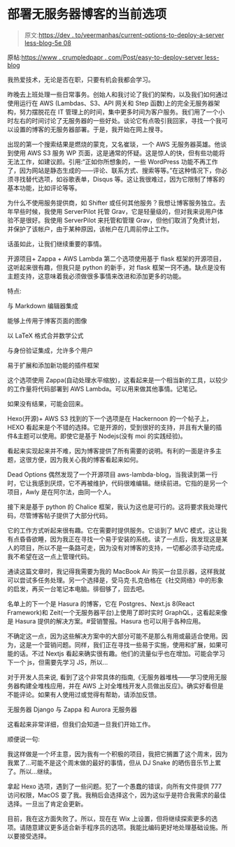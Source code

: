 # 部署无服务器博客的当前选项

> 原文:[https://dev . to/veermanhas/current-options-to-deploy-a-server less-blog-5e 08](https://dev.to/veermanhas/current-options-to-deploy-a-serverless-blog-5e08)

原帖:[https://www . crumpledpapr . com/Post/easy-to-deploy-server less-blog](https://www.crumpledpapr.com/post/easy-to-deploy-serverless-blog)

我热爱技术，无论是否在职，只要有机会我都会学习。

昨晚去上班处理一些日常事务。创始人和我讨论了我们的架构，以及我们如何通过使用运行在 AWS (Lambdas、S3、API 网关和 Step 函数)上的完全无服务器架构，努力摆脱花在 IT 管理上的时间，集中更多时间为客户服务。我们用了一个小时左右的时间讨论了无服务器的一些好处。谈论它有点吸引我回家，寻找一个我可以设置的博客的无服务器部署。于是，我开始在网上搜寻。

出现的第一个搜索结果是燃烧的蒙克，又名崔琰，一个 AWS 无服务器英雄。他谈到使用 AWS S3 服务 WP 页面，这是通常的怀疑。这是惊人的快，但有些功能将无法工作，如建议颜。引用:“正如你所想象的，一些 WordPress 功能不再工作了，因为网站是静态生成的——评论、联系方式、搜索等等。”在这种情况下，你必须寻找替代选项，如谷歌表单，Disqus 等。这让我很难过，因为它限制了博客的基本功能，比如评论等等。

为什么不使用服务提供商，如 Shifter 或任何其他服务？我想让博客服务独立。去年早些时候，我使用 ServerPilot 托管 Grav，它是轻量级的，但对我来说用户体验不是很好。我使用 ServerPilot 来托管和管理 Grav，但他们取消了免费计划，并保护了该帐户，由于某种原因，该帐户在几周前停止工作。

话虽如此，让我们继续重要的事情。

开源项目+ Zappa + AWS Lambda
第二个选项使用基于 flask 框架的开源项目，这听起来很有趣，但我只是 python 的新手，对 flask 框架一窍不通。缺点是没有主题支持，这意味着我必须做很多事情来改进和添加更多的功能。

特点:

与 Markdown 编辑器集成

能够上传用于博客页面的图像

以 LaTeX 格式合并数学公式

与身份验证集成，允许多个用户

易于扩展和添加新功能的插件框架

这个选项使用 Zappa(自动处理水平缩放)，这看起来是一个相当新的工具，以较少的工作量将代码部署到 AWS Lambda。可以用来做其他事情。记笔记。

如果没有结果，可能会回来。

Hexo(开源)+ AWS S3
找到的下一个选项是在 Hackernoon 的一个帖子上，HEXO 看起来是个不错的选择。它是开源的，受到很好的支持，并且有大量的插件&主题可以使用。即使它是基于 Nodejs(没有 moi 的实践经验)。

看起来实现起来并不难，因为博客提供了所有需要的说明。有利的一面是许多主题，这很方便，因为我关心我的博客看起来如何。

Dead Options
偶然发现了一个开源项目 aws-lambda-blog，当我读到第一行时，它让我感到厌烦，它不再被维护，代码很难编辑。继续前进。它指的是另一个项目，Awly 是在阿尔法，由同一个人。

接下来是基于 python 的 Chalice 框架，我认为这也是可行的。这将要求我处理代码，尽管博客帖子提供了大部分代码。

它的工作方式听起来很有趣。它在需要时提供服务。它谈到了 MVC 模式，这让我有点昏昏欲睡，因为我正在寻找一个易于安装的系统。读了一点后，我发现这是某人的项目，所以不是一条路可走，因为没有对博客的支持，一切都必须手动完成。我不希望在这一点上管理代码。

通读这篇文章时，我记得我需要为我的 MacBook Air 购买一台显示器，这样我就可以尝试多任务处理。另一个选择是，受马克·扎克伯格在《社交网络》中的形象的启发，再买一台笔记本电脑。徘徊够了，回去吧。

名单上的下一个是 Hasura 的博客，它在 Postgres、Next.js 8(React Framework)和 Zeit(一个无服务器平台)上使用了即时实时 GraphQL，这看起来像是 Hasura 提供的解决方案。#营销警报。Hasura 也可以用于各种应用。

不确定这一点，因为这些解决方案中的大部分可能不是那么有用或最适合使用。因为，这是一个营销问题。同样，我们正在寻找一些易于实施，使用和扩展，如果可能的话。不过 Nextjs 看起来确实很有趣。他们的流量似乎也在增加。可能会学习下一个 js，但需要先学习 JS，所以…

对于开发人员来说,
看到了这个非常具体的指南,《无服务器堆栈——学习使用无服务器构建全堆栈应用，并在 AWS 上对全堆栈开发人员做出反应》。确实好看但是不能评论。如果有人使用过或觉得有帮助，请添加反馈。

无服务器 Django 与 Zappa 和 Aurora 无服务器

这看起来非常详细，但我们会知道一旦我们开始工作。

顺便说一句:

我这样做是一个坏主意，因为我有一个积极的项目，我把它搁置了这个周末，因为我累了…可能不是这个周末做的最好的事情，但从 DJ Snake 的晒伤音乐节上累了。所以…继续。

拿起 Hexo 选项，遇到了一些问题。犯了一个愚蠢的错误，向所有文件提供 777 访问权限，MacOS 耍了我。我稍后会选择这个，因为这似乎是符合我需求的最佳选择。一旦出了肯定会更新。

目前，我在这方面失败了。所以，现在在 Wix 上设置，但将继续探索更多的选项。请随意建议更多适合新手程序员的选项。我能比编码更好地处理基础设施。所以要接受选择。